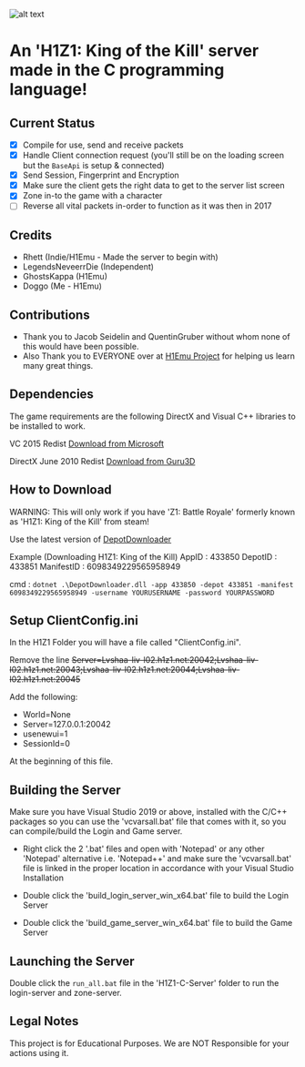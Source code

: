 ![alt text](https://cutewallpaper.org/21/h1z1-king-of-the-kill-twitter/H1z1-King-Of-The-Kill-Wallpaper-Z1-Battle-Royale-Hd-.jpg)

# An 'H1Z1: King of the Kill' server made in the C programming language!

## Current Status
- [x] Compile for use, send and receive packets
- [x] Handle Client connection request (you'll still be on the loading screen but the `BaseApi` is setup & connected)
- [x] Send Session, Fingerprint and Encryption
- [x] Make sure the client gets the right data to get to the server list screen
- [x] Zone in-to the game with a character
- [ ] Reverse all vital packets in-order to function as it was then in 2017

## Credits
- Rhett (Indie/H1Emu - Made the server to begin with)
- LegendsNeveerrDie (Independent)
- GhostsKappa (H1Emu)
- Doggo (Me - H1Emu)

## Contributions
- Thank you to Jacob Seidelin and QuentinGruber without whom none of this would have been possible.
- Also Thank you to EVERYONE over at [H1Emu Project](https://github.com/QuentinGruber/h1z1-server) for helping us learn many great things.

## Dependencies
The game requirements are the following DirectX and Visual C++ libraries to be installed to work.

VC 2015 Redist [Download from Microsoft](https://www.microsoft.com/en-gb/download/details.aspx?id=48145)

DirectX June 2010 Redist [Download from Guru3D](https://www.guru3d.com/files-get/directx-end-user-runtimes-(june-2010),8.html)

## How to Download
WARNING: This will only work if you have 'Z1: Battle Royale' formerly known as 'H1Z1: King of the Kill' from steam!

Use the latest version of [DepotDownloader](https://github.com/SteamRE/DepotDownloader)

Example (Downloading H1Z1: King of the Kill)
AppID : 433850  DepotID : 433851   ManifestID : 6098349229565958949

cmd : `dotnet .\DepotDownloader.dll -app 433850 -depot 433851 -manifest 6098349229565958949 -username YOURUSERNAME -password YOURPASSWORD`

## Setup ClientConfig.ini
In the H1Z1 Folder you will have a file called "ClientConfig.ini".

Remove the line ~~Server=Lvshaa-liv-l02.h1z1.net:20042;Lvshaa-liv-l02.h1z1.net:20043;Lvshaa-liv-l02.h1z1.net:20044;Lvshaa-liv-l02.h1z1.net:20045~~ 

Add the following:

- World=None
- Server=127.0.0.1:20042
- usenewui=1
- SessionId=0

At the beginning of this file.

## Building the Server
Make sure you have Visual Studio 2019 or above, installed with the C/C++ packages so you can use the 'vcvarsall.bat' file that comes with it, so you can compile/build the Login and Game server.

- Right click the 2 '.bat' files and open with 'Notepad' or any other 'Notepad' alternative i.e. 'Notepad++' and make sure the 'vcvarsall.bat' file is linked in the proper location in accordance with your Visual Studio Installation

- Double click the 'build_login_server_win_x64.bat' file to build the Login Server
- Double click the 'build_game_server_win_x64.bat' file to build the Game Server

## Launching the Server
Double click the `run_all.bat` file in the 'H1Z1-C-Server' folder to run the login-server and zone-server.

## Legal Notes
This project is for Educational Purposes. We are NOT Responsible for your actions using it.
